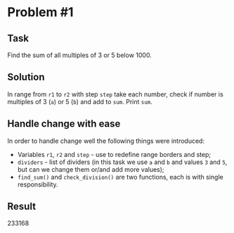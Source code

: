 # Problem #1

## Task

Find the sum of all multiples of 3 or 5 below 1000.

## Solution

In range from `r1` to `r2` with step `step` take each number, check if number is multiples of 3 (`a`) or 5 (`b`) and add to `sum`. Print `sum`.

## Handle change with ease

In order to handle change well the following things were introduced:

* Variables `r1`, `r2` and `step` - use to redefine range borders and step;
* `dividers` - list of dividers (in this task we use `a` and `b` and values `3` and `5`, but can we change them or/and add more values);
* `find_sum()` and `check_division()` are two functions, each is with single responsibility.

## Result

233168